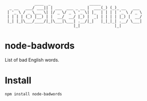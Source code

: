 ```
             ____  _                 _____
  _ __   ___/ ___|| | ___  ___ _ __ |  ___(_) (_)_ __   ___
 | '_ \ / _ \___ \| |/ _ \/ _ \ '_ \| |_  | | | | '_ \ / _ \
 | | | | (_) |__) | |  __/  __/ |_) |  _| | | | | |_) |  __/
 |_| |_|\___/____/|_|\___|\___| .__/|_|   |_|_|_| .__/ \___|
                              |_|               |_|

```
# node-badwords

List of bad English words.


# Install

    npm install node-badwords

